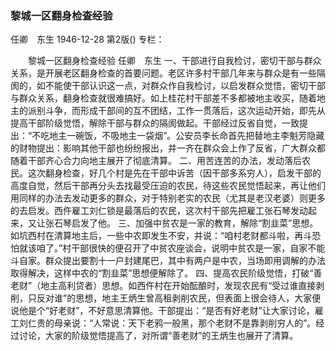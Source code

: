 ### 黎城一区翻身检查经验
任卿　东生
1946-12-28
第2版()
专栏：

　　黎城一区翻身检查经验
    任卿　东生
    一、干部进行自我检讨，密切干部与群众关系，是开展老区翻身检查的首要问题。老区许多村干部几年来与群众是有一些隔阂的，如不能使干部认识这一点，对群众作自我检讨，以启发群众觉悟，密切干部与群众关系，翻身检查就很难搞好。如上桂花村干部差不多都被地主收买，随着地主的派别斗争，而形成干部间的互不团结，工作一贯落后，这次运动开始，即先从提高干部阶级觉悟，解除干部与群众的隔阂做起。干部经过反省自觉，一致提出：“不吃地主一碗饭，不吸地主一袋烟”。公安员李长命首先把替地主李魁芳隐藏的财物提出：影响其他干部也纷纷报出，并一齐在群众会上作了反省，广大群众都随着干部齐心合力向地主展开了彻底清算。
    二、用苦连苦的办法，发动落后农民。这次翻身检查，好几个村是先在干部中诉苦（因干部多系穷人），启发干部的高度自觉，然后干部再分头去找最受压迫的农民，待这些农民觉悟起来，再让他们用同样的办法去发动更多的群众，对于特别老实的农民（尤其是老汉老婆）则更多的去启发。西仵雇工刘仁锁是最落后的农民，这次村干部先把雇工张石琴发动起来，又让张石琴启发了他。
    三、加强中贫农是一家的教育，解除“割韭菜”思想。如坑西村在清算地主后，一些中农即发生不安，并说：“咱村老财都斗啦，再斗恐怕就该咱了。”村干部很快的便召开了中贫农座谈会，说明中贫农是一家，自家不能斗自家。群众提出要割十一户封建尾巴，其中有两户是中农，当场即用调解的办法取得解决，这样中农的“割韭菜”思想便解除了。
    四、提高农民阶级觉悟，打破“善老财”（地主高利贷者）思想。如西仵村在开始酝酿时，发现农民有“受过谁直接剥削，只反对谁”的思想，地主王炳生曾高租剥削农民，但表面上很会待人，大家便说他是个“好老财”，不好意思清算他。干部提出：“是否有好老财”让大家讨论，雇工刘仁贵的母亲说：“人常说：天下老鸦一般黑，那个老财不是靠剥削穷人的”。经过讨论，大家的阶级觉悟提高了，对所谓“善老财”的王炳生也展开了清算。
